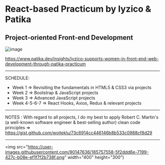 # React-based Practicum by Iyzico & Patika
## Project-oriented Front-end Development


![image](https://user-images.githubusercontent.com/90147636/184831442-e0e521b2-28e5-4082-8f20-bc55ec1a5cf6.png)

https://www.patika.dev/insights/iyzico-supports-women-in-front-end-web-development-through-patika-practicum

<hr>

SCHEDULE:
- Week 1 => Revisiting the fundamentals in HTML5 & CSS3 via projects
- Week 2 => Bootstrap & JavaScript projects
- Week 3 => Advanced JavaScript projects
- Week 4-5-6-7 => React Hooks, Axios, Redux & relevant projects

<hr>

NOTES : With regard to all projects, I do my best to apply Robert C. Martin's (a well-known software engineer & best-selling author) clean code principles => https://gist.github.com/wojteklu/73c6914cc446146b8b533c0988cf8d29 

<hr>

<img src="https://user-images.githubusercontent.com/90147636/185757558-5f2ddd6e-7199-427c-b08e-ef1f7f2b738f.png" width="400" height="300")



